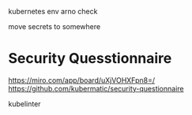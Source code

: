 
kubernetes env
arno check


move secrets to somewhere

# Security Quesstionnaire
https://miro.com/app/board/uXjVOHXFpn8=/
https://github.com/kubermatic/security-questionnaire

kubelinter